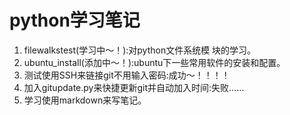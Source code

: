 <link href="http://github.com/yrgoldteeth/darkdowncss/raw/master/darkdown.css"rel="stylesheet"></link> 

python学习笔记
=======
1. filewalkstest(学习中～！):对python文件系统模	块的学习。
2. ubuntu_install(添加中～！):ubuntu下一些常用软件的安装和配置。
3. 测试使用SSH来链接git不用输入密码:成功～！！！！
4. 加入gitupdate.py来快捷更新git并自动加入时间:失败……
5. 学习使用markdown来写笔记。